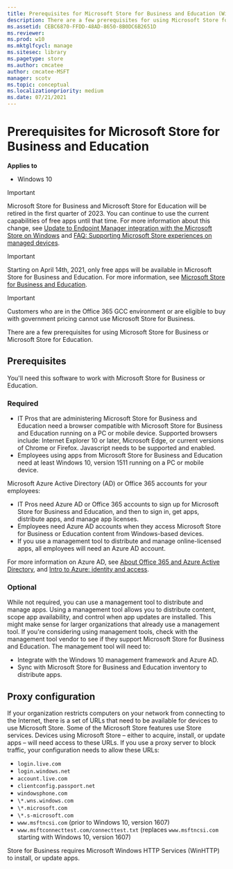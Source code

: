 ```yaml
---
title: Prerequisites for Microsoft Store for Business and Education (Windows 10)
description: There are a few prerequisites for using Microsoft Store for Business or Microsoft Store for Education.
ms.assetid: CEBC6870-FFDD-48AD-8650-8B0DC6B2651D
ms.reviewer: 
ms.prod: w10
ms.mktglfcycl: manage
ms.sitesec: library
ms.pagetype: store
ms.author: cmcatee
author: cmcatee-MSFT
manager: scotv
ms.topic: conceptual
ms.localizationpriority: medium
ms.date: 07/21/2021
---
```


# Prerequisites for Microsoft Store for Business and Education

**Applies to**

-   Windows 10

> [!IMPORTANT]
> Microsoft Store for Business and Microsoft Store for Education will be retired in the first quarter of 2023. You can continue to use the current capabilities of free apps until that time. For more information about this change, see [Update to Endpoint Manager integration with the Microsoft Store on Windows](https://techcommunity.microsoft.com/t5/windows-it-pro-blog/update-to-endpoint-manager-integration-with-the-microsoft-store/ba-p/3585077) and [FAQ: Supporting Microsoft Store experiences on managed devices](https://techcommunity.microsoft.com/t5/windows-management/faq-supporting-microsoft-store-experiences-on-managed-devices/m-p/3585286).

> [!IMPORTANT]
> Starting on April 14th, 2021, only free apps will be available in Microsoft Store for Business and Education. For more information, see [Microsoft Store for Business and Education](index.md).

> [!IMPORTANT]
> Customers who are in the Office 365 GCC environment or are eligible to buy with government pricing cannot use Microsoft Store for Business.

There are a few prerequisites for using Microsoft Store for Business or Microsoft Store for Education.

## Prerequisites

You'll need this software to work with Microsoft Store for Business or Education.

### Required

-   IT Pros that are administering Microsoft Store for Business and Education need a browser compatible with Microsoft Store for Business and Education running on a PC or mobile device. Supported browsers include: Internet Explorer 10 or later, Microsoft Edge, or current versions of Chrome or Firefox. Javascript needs to be supported and enabled. 
-   Employees using apps from Microsoft Store for Business and Education need at least Windows 10, version 1511 running on a PC or mobile device.

Microsoft Azure Active Directory (AD) or Office 365 accounts for your employees:
-   IT Pros need Azure AD or Office 365 accounts to sign up for Microsoft Store for Business and Education, and then to sign in, get apps, distribute apps, and manage app licenses.
-   Employees need Azure AD accounts when they access Microsoft Store for Business or Education content from Windows-based devices.
-   If you use a management tool to distribute and manage online-licensed apps, all employees will need an Azure AD account.

For more information on Azure AD, see [About Office 365 and Azure Active Directory](/previous-versions//dn509517(v=technet.10)), and [Intro to Azure: identity and access](https://go.microsoft.com/fwlink/p/?LinkId=708611).

### Optional

While not required, you can use a management tool to distribute and manage apps. Using a management tool allows you to distribute content, scope app availability, and control when app updates are installed. This might make sense for larger organizations that already use a management tool. If you're considering using management tools, check with the management tool vendor to see if they support Microsoft Store for Business and Education. The management tool will need to:

-   Integrate with the Windows 10 management framework and Azure AD.
-   Sync with Microsoft Store for Business and Education inventory to distribute apps.

## Proxy configuration

If your organization restricts computers on your network from connecting to the Internet, there is a set of URLs that need to be available for devices to use Microsoft Store. Some of the Microsoft Store features use Store services. Devices using Microsoft Store – either to acquire, install, or update apps – will need access to these URLs. If you use a proxy server to block traffic, your configuration needs to allow these URLs:

- `login.live.com`
- `login.windows.net`
- `account.live.com`
- `clientconfig.passport.net`
- `windowsphone.com`
- `\*.wns.windows.com`
- `\*.microsoft.com`
- `\*.s-microsoft.com`
- `www.msftncsi.com` (prior to Windows 10, version 1607)
- `www.msftconnecttest.com/connecttest.txt` (replaces `www.msftncsi.com`
  starting with Windows 10, version 1607)
 
Store for Business requires Microsoft Windows HTTP Services (WinHTTP) to install, or update apps.

